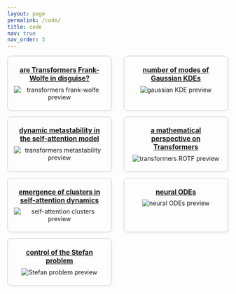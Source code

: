 ```yaml
---
layout: page
permalink: /code/
title: code
nav: true
nav_order: 3
---
```


<style>
.repo-grid {
  display: flex;
  flex-wrap: wrap;
  gap: 1em;
  justify-content: space-between;
}
.repo-card {
  flex: 1 1 calc(50% - 1em);
  border: 1px solid #ccc;
  border-radius: 8px;
  padding: 1em;
  box-shadow: 2px 2px 5px rgba(0,0,0,0.05);
  background-color: #fdfdfd;
  text-align: center;
  box-sizing: border-box;
  max-width: calc(50% - 1em);
}
.repo-card img {
  max-width: 100%;
  max-height: 150px;
  object-fit: contain;
  margin-bottom: 0.5em;
}
.repo-card h3 {
  margin: 0.5em 0;
  font-size: 1.1em;
}
</style>

<div class="repo-grid">

  <div class="repo-card">
    <h3>
      <a class="publink" href="https://github.com/borjanG/2025-transformers-frank-wolfe">
        are Transformers Frank-Wolfe in disguise?
      </a>
    </h3>
    <img src="{{ '/assets/img/cells.png' | relative_url }}" alt="transformers frank-wolfe preview">
  </div>

  <div class="repo-card">
    <h3>
      <a class="publink" href="https://github.com/KimiSun18/2024-gauss-kde-attention">
        number of modes of Gaussian KDEs
      </a>
    </h3>
    <img src="{{ '/assets/img/5.gif' | relative_url }}" alt="gaussian KDE preview">
  </div>

  <div class="repo-card">
    <h3>
      <a class="publink" href="https://github.com/HugoKoubbi/2024-transformers-dotm">
        dynamic metastability in the self-attention model
      </a>
    </h3>
    <img src="{{ '/assets/img/in-rainbows.png' | relative_url }}" alt="transformers metastability preview">
  </div>

  <div class="repo-card">
    <h3>
      <a class="publink" href="https://github.com/borjanG/2023-transformers-rotf">
        a mathematical perspective on Transformers
      </a>
    </h3>
    <img src="{{ '/assets/img/1.gif' | relative_url }}" alt="transformers ROTF preview">
  </div>

  <div class="repo-card">
    <h3>
      <a class="publink" href="https://github.com/borjanG/2023-transformers">
        emergence of clusters in self-attention dynamics
      </a>
    </h3>
    <img src="{{ '/assets/img/2.gif' | relative_url }}" alt="self-attention clusters preview">
  </div>

  <div class="repo-card">
    <h3>
      <a class="publink" href="https://github.com/borjanG/leia">
        neural ODEs
      </a>
    </h3>
    <img src="{{ '/assets/img/4.gif' | relative_url }}" alt="neural ODEs preview">
  </div>

  <div class="repo-card">
    <h3>
      <a class="publink" href="https://github.com/borjanG/2022-stefan-control">
        control of the Stefan problem
      </a>
    </h3>
    <img src="{{ '/assets/img/3.gif' |relative_url }}" alt="Stefan problem preview">
  </div>

</div>
